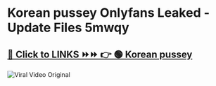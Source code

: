 
 # Korean pussey Onlyfans Leaked - Update Files 5mwqy

## <h2><a href="https://clipsfans.com/Korean_pussey&ref=git">🔗 Click to LINKS ⏩⏩ 👉 🟢 Korean pussey </a></h2>

<a href="https://clipsfans.com/Korean_pussey&ref=git" rel="nofollow" data-target="animated-image.originalLink"><img src="https://i.ibb.co.com/xMMVF88/686577567.gif" alt="Viral Video Original" style="max-width: 100%; display: inline-block;" data-target="animated-image.originalImage"></a>

